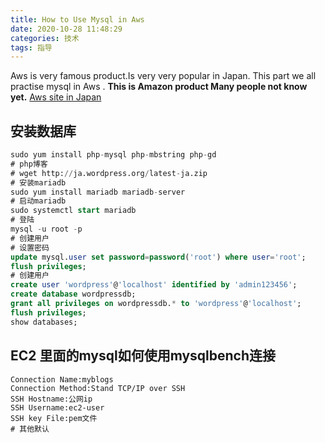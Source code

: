 ```yaml
---
title: How to Use Mysql in Aws
date: 2020-10-28 11:48:29
categories: 技术
tags: 指导
---
```

Aws is very famous product.Is very very popular in Japan.
This part we all practise mysql in Aws .
__This is Amazon product Many people not know yet.__
[Aws site in Japan](https://aws.amazon.com/jp/)

<!-- more -->

## 安装数据库
``` sql
sudo yum install php-mysql php-mbstring php-gd
# php博客
# wget http://ja.wordpress.org/latest-ja.zip
# 安装mariadb
sudo yum install mariadb mariadb-server
# 启动mariadb
sudo systemctl start mariadb
# 登陆
mysql -u root -p
# 创建用户
# 设置密码
update mysql.user set password=password('root') where user='root';
flush privileges;
# 创建用户
create user 'wordpress'@'localhost' identified by 'admin123456';
create database wordpressdb;
grant all privileges on wordpressdb.* to 'wordpress'@'localhost';
flush privileges;
show databases;
```
## EC2 里面的mysql如何使用mysqlbench连接
```
Connection Name:myblogs
Connection Method:Stand TCP/IP over SSH
SSH Hostname:公网ip
SSH Username:ec2-user
SSH key File:pem文件
# 其他默认
```
